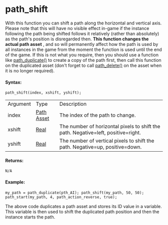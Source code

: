 # path_shift

With this function you can shift a path along the horizontal and
vertical axis. Please note that this will have no visible effect in-game
if the instance following the path being shifted follows it relatively
(rather than absolutely) as the path's position is disregarded then.
**This function changes the actual path asset** , and so will
permanently affect how the path is used by all instances in the game
from the moment the function is used until the end of the game. If this
is not what you require, then you should use a function like
[path_duplicate()](path_duplicate) to create a copy of the path
first, then call this function on the duplicated asset (don't forget to
call [path_delete()](path_delete) on the asset when it is no longer
required).

#### Syntax:

``` gml
path_shift(index, xshift, yshift);
```

|          |                                                                            |                                                                                   |
|----------|----------------------------------------------------------------------------|-----------------------------------------------------------------------------------|
| Argument | Type                                                                       | Description                                                                       |
| index    |  [Path Asset](../../../../../../The_Asset_Editors/Paths)               | The index of the path to change.                                                  |
| xshift   |  [Real](../../../../../../GameMaker_Language/GML_Overview/Data_Types)  | The number of horizontal pixels to shift the path. Negative=left, positive=right. |
| yshift   |  [Real](../../../../../../GameMaker_Language/GML_Overview/Data_Types)  | The number of vertical pixels to shift the path. Negative=up, positive=down.      |

#### Returns:

``` gml
N/A
```

#### Example:

``` gml
my_path = path_duplicate(pth_AI); path_shift(my_path, 50, 50); path_start(my_path, 4, path_action_reverse, true);
```

The above code duplicates a path asset and stores its ID value in a
variable. This variable is then used to shift the duplicated path
position and then the instance starts the path.
